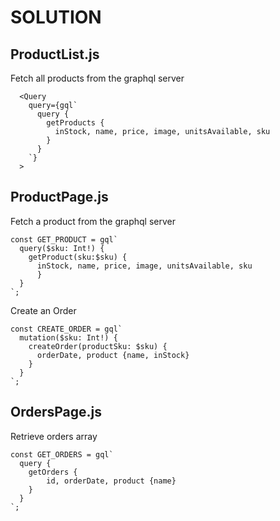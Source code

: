 # SOLUTION

## ProductList.js

Fetch all products from the graphql server
```
  <Query
    query={gql`
      query { 
        getProducts {
  	      inStock, name, price, image, unitsAvailable, sku
        }
      }
    `}
  >
```


## ProductPage.js

Fetch a product from the graphql server
```
const GET_PRODUCT = gql`
  query($sku: Int!) { 
    getProduct(sku:$sku) {
      inStock, name, price, image, unitsAvailable, sku
	  }
  }
`;
```


Create an Order
```
const CREATE_ORDER = gql`
  mutation($sku: Int!) { 
    createOrder(productSku: $sku) {
      orderDate, product {name, inStock} 
    }  
  }
`;
```


## OrdersPage.js

Retrieve orders array
```
const GET_ORDERS = gql`
  query {
    getOrders {
	    id, orderDate, product {name}
    }
  }
`;
```